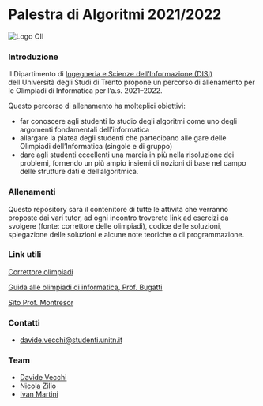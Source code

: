 # Palestra di Algoritmi 2021/2022

![Logo OII](https://training.olinfo.it/custom_images/logo.png)

### Introduzione
Il Dipartimento di [Ingegneria e Scienze dell’Informazione (DISI)](https://www.disi.unitn.it/) dell'Università degli Studi di Trento propone un percorso di allenamento per le Olimpiadi di Informatica per l’a.s. 2021–2022.

Questo percorso di allenamento ha molteplici obiettivi:
* far conoscere agli studenti lo studio degli algoritmi come uno degli argomenti fondamentali dell’informatica
* allargare la platea degli studenti che partecipano alle gare delle Olimpiadi dell’Informatica (singole e di gruppo)
* dare agli studenti eccellenti una marcia in più nella risoluzione dei problemi, fornendo un più ampio insiemi di nozioni di base nel campo delle strutture dati e dell’algoritmica.

### Allenamenti
Questo repository sarà il contenitore di tutte le attività che verranno proposte dai vari tutor, ad ogni incontro troverete link ad esercizi da svolgere (fonte: correttore delle olimpiadi), codice delle soluzioni, spiegazione delle soluzioni e alcune note teoriche o di programmazione.

### Link utili
[Correttore olimpiadi](https://training.olinfo.it/ "Correttore olimpiadi")

[Guida alle olimpiadi di informatica, Prof. Bugatti](http://www.imparando.net/sito/olimpiadi_di_informatica/guida_sesta_edizione.pdf)

[Sito Prof. Montresor](http://cricca.disi.unitn.it/montresor/)

### Contatti

- davide.vecchi@studenti.unitn.it

### Team

- [Davide Vecchi](https://github.com/DaviDev-k)
- [Nicola Zilio]()
- [Ivan Martini]()
